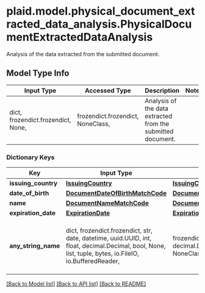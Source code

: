 # plaid.model.physical_document_extracted_data_analysis.PhysicalDocumentExtractedDataAnalysis

Analysis of the data extracted from the submitted document.

## Model Type Info
Input Type | Accessed Type | Description | Notes
------------ | ------------- | ------------- | -------------
dict, frozendict.frozendict, None,  | frozendict.frozendict, NoneClass,  | Analysis of the data extracted from the submitted document. | 

### Dictionary Keys
Key | Input Type | Accessed Type | Description | Notes
------------ | ------------- | ------------- | ------------- | -------------
**issuing_country** | [**IssuingCountry**](IssuingCountry.md) | [**IssuingCountry**](IssuingCountry.md) |  | 
**date_of_birth** | [**DocumentDateOfBirthMatchCode**](DocumentDateOfBirthMatchCode.md) | [**DocumentDateOfBirthMatchCode**](DocumentDateOfBirthMatchCode.md) |  | 
**name** | [**DocumentNameMatchCode**](DocumentNameMatchCode.md) | [**DocumentNameMatchCode**](DocumentNameMatchCode.md) |  | 
**expiration_date** | [**ExpirationDate**](ExpirationDate.md) | [**ExpirationDate**](ExpirationDate.md) |  | 
**any_string_name** | dict, frozendict.frozendict, str, date, datetime, uuid.UUID, int, float, decimal.Decimal, bool, None, list, tuple, bytes, io.FileIO, io.BufferedReader,  | frozendict.frozendict, str, decimal.Decimal, BoolClass, NoneClass, tuple, bytes, FileIO | any string name can be used but the value must be the correct type | [optional]

[[Back to Model list]](../../README.md#documentation-for-models) [[Back to API list]](../../README.md#documentation-for-api-endpoints) [[Back to README]](../../README.md)

